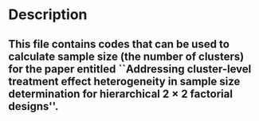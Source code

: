 # Description
## This file contains codes that can be used to calculate sample size (the number of clusters) for the paper entitled ``Addressing cluster-level treatment effect heterogeneity in sample size determination for hierarchical 2 × 2 factorial designs''.
